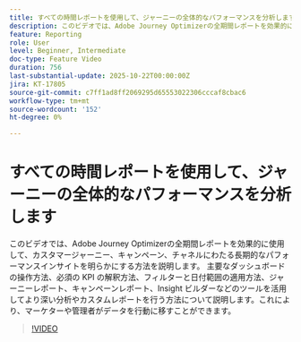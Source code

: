 ```yaml
---
title: すべての時間レポートを使用して、ジャーニーの全体的なパフォーマンスを分析します
description: このビデオでは、Adobe Journey Optimizerの全期間レポートを効果的に使用して、カスタマージャーニー、キャンペーン、チャネルにわたる長期的なパフォーマンスインサイトを明らかにする方法を説明します。 主要なダッシュボードの操作方法、必須の KPI の解釈方法、フィルターと日付範囲の適用方法、ジャーニーレポート、キャンペーンレポート、Insight ビルダーなどのツールを活用してより深い分析やカスタムレポートを行う方法について説明します。これにより、マーケターや管理者がデータを行動に移すことができます。
feature: Reporting
role: User
level: Beginner, Intermediate
doc-type: Feature Video
duration: 756
last-substantial-update: 2025-10-22T00:00:00Z
jira: KT-17805
source-git-commit: c7ff1ad8ff2069295d65553022306cccaf8cbac6
workflow-type: tm+mt
source-wordcount: '152'
ht-degree: 0%

---
```



# すべての時間レポートを使用して、ジャーニーの全体的なパフォーマンスを分析します

このビデオでは、Adobe Journey Optimizerの全期間レポートを効果的に使用して、カスタマージャーニー、キャンペーン、チャネルにわたる長期的なパフォーマンスインサイトを明らかにする方法を説明します。 主要なダッシュボードの操作方法、必須の KPI の解釈方法、フィルターと日付範囲の適用方法、ジャーニーレポート、キャンペーンレポート、Insight ビルダーなどのツールを活用してより深い分析やカスタムレポートを行う方法について説明します。これにより、マーケターや管理者がデータを行動に移すことができます。

>[!VIDEO](https://video.tv.adobe.com/v/3475788/?captions=jpn&learn=on&enablevpops)
